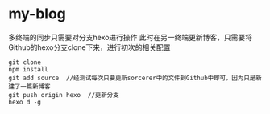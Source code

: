 # my-blog
多终端的同步只需要对分支hexo进行操作
此时在另一终端更新博客，只需要将Github的hexo分支clone下来，进行初次的相关配置
```
git clone 
npm install 
git add source  //经测试每次只要更新sorcerer中的文件到Github中即可，因为只是新建了一篇新博客
git push origin hexo  //更新分支
hexo d -g
```
